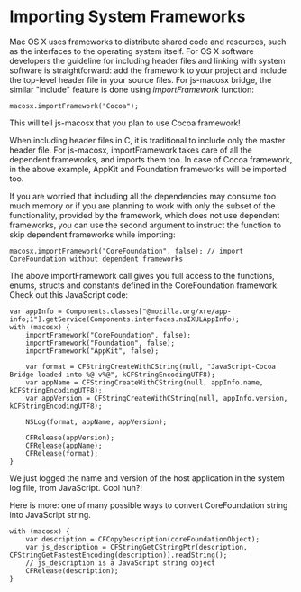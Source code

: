 # Importing System Frameworks #

Mac OS X uses frameworks to distribute shared code and resources, such as the interfaces to the operating system itself. For OS X software developers the guideline for including header files and linking with system software is straightforward: add the framework to your project and include the top-level header file in your source files. For js-macosx bridge, the similar "include" feature is done using _importFramework_ function:

```
macosx.importFramework("Cocoa");
```

This will tell js-macosx that you plan to use Cocoa framework!

When including header files in C, it is traditional to include only the master header file. For js-macosx, importFramework takes care of all the dependent frameworks, and imports them too. In case of Cocoa framework, in the above example, AppKit and Foundation frameworks will be imported too.

If you are worried that including all the dependencies may consume too much memory or if you are planning to work with only the subset of the functionality, provided by the framework, which does not use dependent frameworks, you can use the second argument to instruct the function to skip dependent frameworks while importing:

```
macosx.importFramework("CoreFoundation", false); // import CoreFoundation without dependent frameworks
```

The above importFramework call gives you full access to the functions, enums, structs and constants defined in the CoreFoundation framework. Check out this JavaScript code:

```
var appInfo = Components.classes["@mozilla.org/xre/app-info;1"].getService(Components.interfaces.nsIXULAppInfo);
with (macosx) {
    importFramework("CoreFoundation", false);
    importFramework("Foundation", false);
    importFramework("AppKit", false);

    var format = CFStringCreateWithCString(null, "JavaScript-Cocoa Bridge loaded into %@ v%@", kCFStringEncodingUTF8);
    var appName = CFStringCreateWithCString(null, appInfo.name, kCFStringEncodingUTF8);
    var appVersion = CFStringCreateWithCString(null, appInfo.version, kCFStringEncodingUTF8);

    NSLog(format, appName, appVersion);

    CFRelease(appVersion);
    CFRelease(appName);
    CFRelease(format);
}
```
We just logged the name and version of the host application in the system log file, from JavaScript. Cool huh?!

Here is more: one of many possible ways to convert CoreFoundation string into JavaScript string.
```
with (macosx) {
    var description = CFCopyDescription(coreFoundationObject);
    var js_description = CFStringGetCStringPtr(description, CFStringGetFastestEncoding(description)).readString();
    // js_description is a JavaScript string object
    CFRelease(description);
}
```